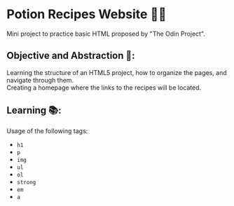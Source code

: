 # Potion Recipes Website 🧙‍♂️

Mini project to practice basic HTML proposed by "The Odin Project".

## Objective and Abstraction 🎯:

Learning the structure of an HTML5 project, how to organize the pages, and navigate through them.  
Creating a homepage where the links to the recipes will be located.

## Learning 📚:

Usage of the following tags:  
- `h1`  
- `p`  
- `img`  
- `ul`  
- `ol`  
- `strong`  
- `em`  
- `a`
